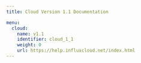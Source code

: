 ```yaml
---
title: Cloud Version 1.1 Documentation

menu:
  cloud:
    name: v1.1
    identifier: cloud_1_1
    weight: 0
    url: https://help.influxcloud.net/index.html
---
```


